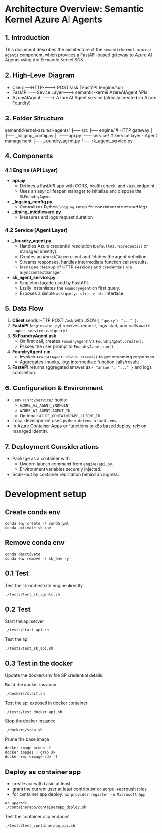 # Architecture Overview: Semantic Kernel Azure AI Agents

## 1. Introduction
This document describes the architecture of the `semantickernel-azureai-agents` component, which provides a FastAPI-based gateway to Azure AI Agents using the Semantic Kernel SDK.

## 2. High-Level Diagram
- Client ---HTTP----> POST /ask | FastAPI (engine/api)
- FastAPI ----Sevice Layer---> semantic-kernel AzureAIAgent APIs
- AzureAIAgent ----> Azure AI Agent service (already created on Azure Foundry)

## 3. Folder Structure
semantickernel-azureai-agents/
├── src
    ├── engine/ # HTTP gateway
    │   ├── _logging_config.py
    │   └── api.py
    └── service/ # Service layer - Agent management
        ├── _foundry_agent.py
        └── sk_agent_service.py

## 4. Components

### 4.1 Engine (API Layer)
- **api.py**  
  - Defines a FastAPI app with CORS, health check, and `/ask` endpoint.
  - Uses an async lifespan manager to initialize and dispose the `SkFoundryAgent`.
- **_logging_config.py**  
  - Centralizes Python `logging` setup for consistent structured logs.
- **_timing_middleware.py**  
  - Measures and logs request duration.

### 4.2 Service (Agent Layer)
- **_foundry_agent.py**  
  - Handles Azure credential resolution (`DefaultAzureCredential` or managed identity).
  - Creates an `AzureAIAgent` client and fetches the agent definition.
  - Streams responses, handles intermediate function calls/results.
  - Manages cleanup of HTTP sessions and credentials via `asynccontextmanager`.
- **sk_agent_service.py**  
  - Singleton façade used by FastAPI.
  - Lazily instantiates the `FoundryAgent` on first query.
  - Exposes a simple `ask(query: str) -> str` interface.

## 5. Data Flow

1. **Client** sends HTTP POST `/ask` with JSON `{ "query": "..." }`.
2. **FastAPI** (`engine/api.py`) receives request, logs start, and calls `await _agent_service.ask(query)`.
3. **SkFoundryAgent.ask**  
   - On first call, creates `FoundryAgent` via `FoundryAgent.create()`.
   - Passes the user prompt to `FoundryAgent.run()`.
4. **FoundryAgent.run**  
   - Invokes `AzureAIAgent.invoke_stream()` to get streaming responses.
   - Aggregates chunks, logs intermediate function calls/results.
5. **FastAPI** returns aggregated answer as `{ "answer": "..." }` and logs completion.

## 6. Configuration & Environment
- `.env` in `src/service/` holds:
  - `AZURE_AI_AGENT_ENDPOINT`
  - `AZURE_AI_AGENT_AGENT_ID`
  - Optional: `AZURE_CONTAINERAPP_CLIENT_ID`
- Local development uses `python-dotenv` to load `.env`.
- In Azure Container Apps or Functions or k8s based deploy, rely on managed identity.

## 7. Deployment Considerations
- Package as a container with:
  - Uvicorn launch command from `engine/api.py`.
  - Environment variables securely injected.
- Scale-out by container replication behind an ingress.

# Development setup

## Create conda env
```
conda env create -f conda.yml
conda activate sk_env
```

## Remove conda env
```
conda deactivate
conda env remove -n sk_env -y
```

## 0.1 Test

Test the sk orchestrate engine directly
```
./tests/test_sk_agents.sh
```

## 0.2 Test

Start the api server
```
./tests/start_api.sh
```

Test the api
```
./tests/test_sk_api.sh
```

## 0.3 Test in the docker
Update the docker/.env file SP credential details.

Build the docker instance
```
./dockers/start.sh
```

Test the api exposed in docker container
```
./tests/test_docker_api.sh
```

Stop the docker instance
```
./dockers/stop.sh
```

Prune the base image
```
docker image prune -f
docker images | grep sk
docker rmi <image-id> -f
```

## Deploy as container app
- create acr with basic at least
- grant the current user at least contributor or acrpull+acrpush roles
- for container app deploy: `az provider register -n Microsoft.App`

```
az upgrade
./containerapp/containerapp_deploy.sh
```

Test the container app endpoint
```
./tests/test_containerapp_api.sh
```

